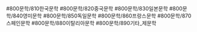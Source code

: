 #800문학/810한국문학
#800문학/820중국문학
#800문학/830일본문학
#800문학/840영미문학
#800문학/850독일문학
#800문학/860프랑스문학
#800문학/870스페인문학
#800문학/880이탈리아문학
#800문학/890기타_제문학